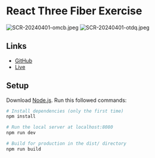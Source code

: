 # React Three Fiber Exercise

![SCR-20240401-omcb.jpeg](https://img2.imgtp.com/2024/04/01/mMif6qEf.jpeg)
![SCR-20240401-otdq.jpeg](https://img2.imgtp.com/2024/04/01/f5ynkEFw.jpeg)

## Links

-   [GitHub](https://github.com/BowiEgo/R3F-Exercises)
-   [Live](r3-f-exercises.vercel.app)

## Setup

Download [Node.js](https://nodejs.org/en/download/).
Run this followed commands:

```bash
# Install dependencies (only the first time)
npm install

# Run the local server at localhost:8080
npm run dev

# Build for production in the dist/ directory
npm run build
```
